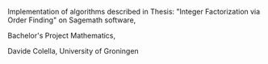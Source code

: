 Implementation of algorithms described in Thesis: "Integer Factorization via Order Finding" on Sagemath software,

Bachelor's Project Mathematics,

Davide Colella, University of Groningen
